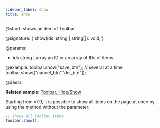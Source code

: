 ```yaml
---
sidebar_label: show
title: show
---          
```


@short: shows an item of Toolbar

@signature: {'show(ids: string | string[]): void;'}

@params:
- ids 		string | array		an ID or an array of IDs of items

@example:
toolbar.show("save_btn");
// several at a time
toolbar.show(["cancel_btn","del_btn"]);

@descr:

**Related sample**: [Toolbar. Hide/Show](https://snippet.dhtmlx.com/cldp89u4)

Starting from v7.0, it is possible to show all items on the page at once by using the method without the parameter:

~~~js
// shows all Toolbar items
toolbar.show();
~~~

[comment]: # (@related: toolbar/common_methods.md#hiding-and-showing-controls)
